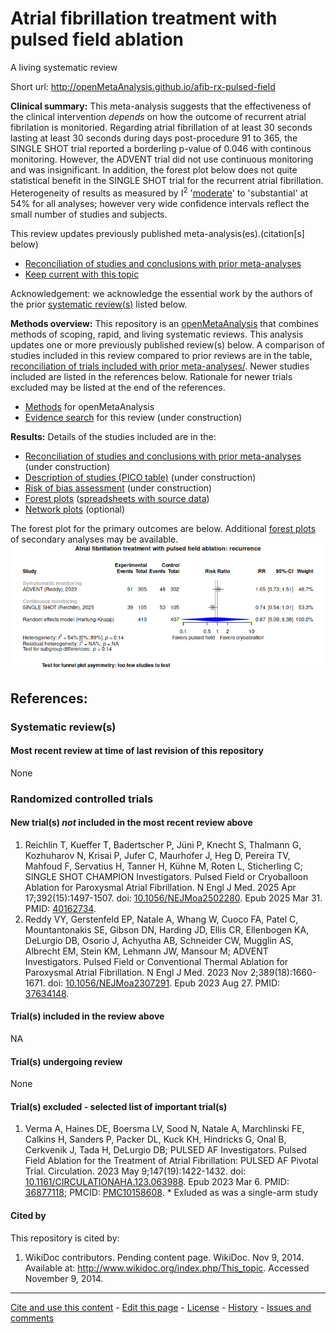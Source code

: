 Atrial fibrillation treatment with pulsed field ablation
============================================
A living systematic review

Short url: http://openMetaAnalysis.github.io/afib-rx-pulsed-field

**Clinical summary:** 
This meta-analysis suggests that the effectiveness of the clinical intervention *depends* on how the outcome of recurrent atrial fibrilation is monitoried. Regarding atrial fibrillation of at least 30 seconds lasting at least 30 seconds during days post-procedure 91 to 365, the SINGLE SHOT trial reported a borderling p-value of 0.046 with continous monitoring. However, the ADVENT trial did not use continuous monitoring and was insignificant. In addition, the forest plot below does not quite statistical benefit in the SINGLE SHOT trial for the recurrent atrial fibrillation.
Heterogeneity of results as measured by I<sup>2</sup> '[moderate]([https://training.cochrane.org/handbook/current/chapter-10#section-10-10-2](https://handbook-5-1.cochrane.org/chapter_9/9_5_2_identifying_and_measuring_heterogeneity.htm))' to 'substantial' at 54% for all analyses; however very wide confidence intervals reflect the small number of studies and subjects. 

<!--
Meta-regression of common modulators (year of publication, study size, event rate in the control groups) has not been done due to the small number of studies.
-->

This review updates previously published meta-analysis(es).(citation[s] below)

* [Reconciliation of studies and conclusions with prior meta-analyses](files/reconciliation-tables/Reconciliation%20of%20studies%20and%20conclusions.pdf)
* [Keep current with this topic](files/searching/Keep-up.md)

Acknowledgement: we acknowledge the essential work by the authors of the prior [systematic review(s)](#systematic-reviews) listed below.

**Methods overview:** This repository is an [openMetaAnalysis](https://openmetaanalysis.github.io/) that combines methods of scoping, rapid, and living systematic reviews.  This analysis updates one or more previously published review(s) below. A comparison of studies included in this review compared to prior reviews are in the table, [reconciliation of trials included with prior meta-analyses/](files/reconciliation-tables/Reconciliation%20of%20studies.pdf). Newer studies included are listed in the references below. Rationale for newer trials excluded may be listed at the end of the references. 
* [Methods](http://openmetaanalysis.github.io/methods.html) for openMetaAnalysis
* [Evidence search](files/searching/evidence-search.md) for this review (under construction)

**Results:** Details of the studies included are in the:
* [Reconciliation of studies and conclusions with prior meta-analyses](files/reconciliation-tables/Reconciliation%20of%20studies%20and%20conclusions.pdf) (under construction)
* [Description of studies (PICO table)](files/study-details/table-pico.pdf) (under construction)
* [Risk of bias assessment](files/study-details/table-bias.pdf) (under construction)
* [Forest plots](../master/files/forest-plots) ([spreadsheets with source data](files/data))
* [Network plots](../master/files/network) (optional)

The forest plot for the primary outcomes are below. Additional [forest plots](files/forest-plots) of secondary analyses may be available. 
![Principle results](files/forest-plots/Outcome-Primary.png)

<!--
The meta-regression for the primary outcomes are below. Additional [meta-regressions](files/metaregression) of secondary analyses may be available. 
![Principle results for benefit](files/metaregression/Outcome-Primary.png "Principle results for benefit]")

The GRADE Profile is below. ![GRADE Profile](files/GRADE-profiles/Summary-of-findings-table.png "GRADE Profile")
-->
References:
----------------------------------

### Systematic review(s)
#### Most recent review at time of last revision of this repository
None

### Randomized controlled trials
#### New trial(s) *not* included in the most recent review above
1. Reichlin T, Kueffer T, Badertscher P, Jüni P, Knecht S, Thalmann G, Kozhuharov N, Krisai P, Jufer C, Maurhofer J, Heg D, Pereira TV, Mahfoud F, Servatius H, Tanner H, Kühne M, Roten L, Sticherling C; SINGLE SHOT CHAMPION Investigators. Pulsed Field or Cryoballoon Ablation for Paroxysmal Atrial Fibrillation. N Engl J Med. 2025 Apr 17;392(15):1497-1507. doi: [10.1056/NEJMoa2502280](https://doi.org/10.1056/NEJMoa2502280). Epub 2025 Mar 31. PMID: [40162734](https://pubmed.gov/40162734).
2. Reddy VY, Gerstenfeld EP, Natale A, Whang W, Cuoco FA, Patel C, Mountantonakis SE, Gibson DN, Harding JD, Ellis CR, Ellenbogen KA, DeLurgio DB, Osorio J, Achyutha AB, Schneider CW, Mugglin AS, Albrecht EM, Stein KM, Lehmann JW, Mansour M; ADVENT Investigators. Pulsed Field or Conventional Thermal Ablation for Paroxysmal Atrial Fibrillation. N Engl J Med. 2023 Nov 2;389(18):1660-1671. doi: [10.1056/NEJMoa2307291](https://doi.org/10.1056/NEJMoa2307291). Epub 2023 Aug 27. PMID: [37634148](https://pubmed.gov/37634148).

#### Trial(s) included in the review above
NA

#### Trial(s) undergoing review
None

#### Trial(s) excluded - selected list of important trial(s)
1. Verma A, Haines DE, Boersma LV, Sood N, Natale A, Marchlinski FE, Calkins H, Sanders P, Packer DL, Kuck KH, Hindricks G, Onal B, Cerkvenik J, Tada H, DeLurgio DB; PULSED AF Investigators. Pulsed Field Ablation for the Treatment of Atrial Fibrillation: PULSED AF Pivotal Trial. Circulation. 2023 May 9;147(19):1422-1432. doi: [10.1161/CIRCULATIONAHA.123.063988](https://doi.org/10.1161/CIRCULATIONAHA.123.063988). Epub 2023 Mar 6. PMID: [36877118](https://pubmed.gov/36877118); PMCID: [PMC10158608](https://www.ncbi.nlm.nih.gov/pmc/articles/PMC10158608). * Exluded as was a single-arm study

#### Cited by
This repository is cited by:

1. WikiDoc contributors. Pending content page. WikiDoc. Nov 9, 2014. Available at: http://www.wikidoc.org/index.php/This_topic. Accessed November 9, 2014. 

-------------------------------
[Cite and use this content](https://github.com/openMetaAnalysis/openMetaAnalysis.github.io/blob/master/reusing.MD)  - [Edit this page](../../edit/master/README.md) - [License](files/LICENSE.md) - [History](../../commits/master/README.md)  - 
[Issues and comments](../../issues?q=is%3Aboth+is%3Aissue)

